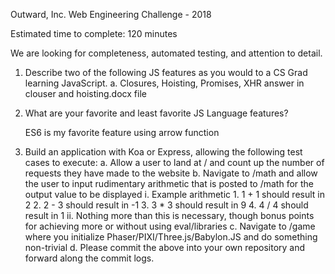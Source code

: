 
Outward, Inc. Web Engineering Challenge - 2018

Estimated time to complete: 120 minutes

We are looking for completeness, automated testing, and attention to detail.

1. Describe two of the following JS features as you would to a CS Grad learning JavaScript.
	a. Closures, Hoisting, Promises, XHR
	answer in clouser and hoisting.docx file
2. What are your favorite and least favorite JS Language features?

 	ES6 is my favorite feature using arrow function

3. Build an application with Koa or Express, allowing the following test cases to execute:
	a. Allow a user to land at / and count up the number of requests they have made to the 	website
	b. Navigate to /math and allow the user to input rudimentary arithmetic that is posted to /math for the output value to be displayed
		i. Example arithmetic
		1. 1 + 1 should result in 2
		2. 2 - 3 should result in -1
		3. 3 * 3 should result in 9
		4. 4 / 4 should result in 1
		ii. Nothing more than this is necessary, though bonus points for achieving more or without using eval/libraries
	c. Navigate to /game where you initialize Phaser/PIXI/Three.js/Babylon.JS and do something non-trivial
	d. Please commit the above into your own repository and forward along the commit logs. 
